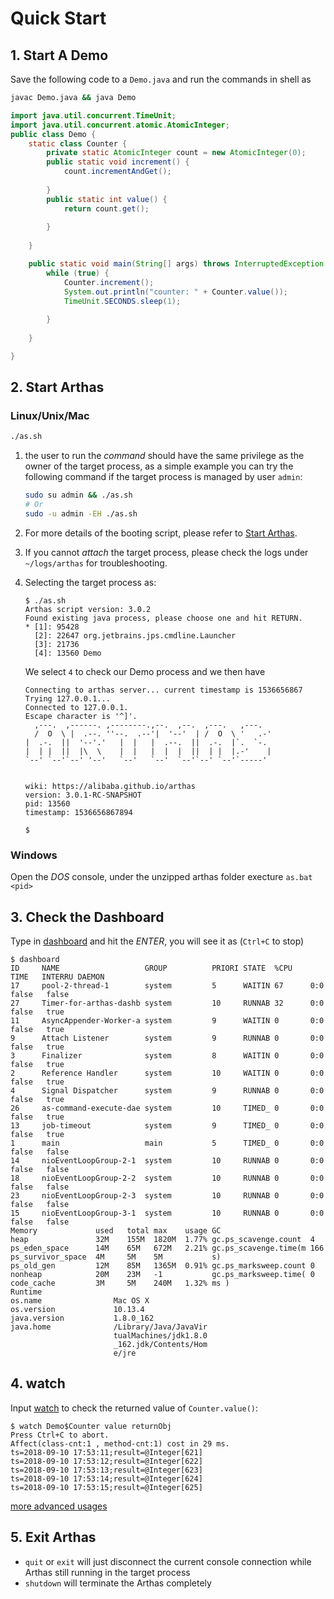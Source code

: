 Quick Start
===========

## 1. Start A Demo

Save the following code to a `Demo.java` and run the commands in shell as 

```bash
javac Demo.java && java Demo
```

```java
import java.util.concurrent.TimeUnit;
import java.util.concurrent.atomic.AtomicInteger;
public class Demo {
    static class Counter {
        private static AtomicInteger count = new AtomicInteger(0);
        public static void increment() {
            count.incrementAndGet();
        
        }
        public static int value() {
            return count.get();
        
        }
    
    }

    public static void main(String[] args) throws InterruptedException {
        while (true) {
            Counter.increment();
            System.out.println("counter: " + Counter.value());
            TimeUnit.SECONDS.sleep(1);
        
        }
    
    }

}
```

## 2. Start Arthas

### Linux/Unix/Mac

```bash
./as.sh
```


1. the user to run the *command* should have the same privilege as the owner of the target process, as a simple example you can try the following command if the target process is managed by user `admin`:

    ```bash
    sudo su admin && ./as.sh
    # Or
    sudo -u admin -EH ./as.sh
    ```

2. For more details of the booting script, please refer to [Start Arthas](start-arthas.md).
3. If you cannot *attach* the target process, please check the logs under `~/logs/arthas` for troubleshooting.

4. Selecting the target process as:

    ```
    $ ./as.sh
    Arthas script version: 3.0.2
    Found existing java process, please choose one and hit RETURN.
    * [1]: 95428 
      [2]: 22647 org.jetbrains.jps.cmdline.Launcher
      [3]: 21736
      [4]: 13560 Demo
    ```

    We select `4` to check our Demo process and we then have

    ```
    Connecting to arthas server... current timestamp is 1536656867
    Trying 127.0.0.1...
    Connected to 127.0.0.1.
    Escape character is '^]'.
      ,---.  ,------. ,--------.,--.  ,--.  ,---.   ,---.
      /  O  \ |  .--. ''--.  .--'|  '--'  | /  O  \ '   .-'
    |  .-.  ||  '--'.'   |  |   |  .--.  ||  .-.  |`.  `-.
    |  | |  ||  |\  \    |  |   |  |  |  ||  | |  |.-'    |
    `--' `--'`--' '--'   `--'   `--'  `--'`--' `--'`-----'


    wiki: https://alibaba.github.io/arthas
    version: 3.0.1-RC-SNAPSHOT
    pid: 13560
    timestamp: 1536656867894
    
    $ 
    ```

### Windows

Open the *DOS* console, under the unzipped arthas folder execture `as.bat <pid>`


## 3. Check the Dashboard

Type in [dashboard](dashboard.md) and hit the *ENTER*, you will see it as (`Ctrl+C` to stop)

```
$ dashboard
ID     NAME                   GROUP          PRIORI STATE  %CPU    TIME   INTERRU DAEMON
17     pool-2-thread-1        system         5      WAITIN 67      0:0    false   false
27     Timer-for-arthas-dashb system         10     RUNNAB 32      0:0    false   true
11     AsyncAppender-Worker-a system         9      WAITIN 0       0:0    false   true
9      Attach Listener        system         9      RUNNAB 0       0:0    false   true
3      Finalizer              system         8      WAITIN 0       0:0    false   true
2      Reference Handler      system         10     WAITIN 0       0:0    false   true
4      Signal Dispatcher      system         9      RUNNAB 0       0:0    false   true
26     as-command-execute-dae system         10     TIMED_ 0       0:0    false   true
13     job-timeout            system         9      TIMED_ 0       0:0    false   true
1      main                   main           5      TIMED_ 0       0:0    false   false
14     nioEventLoopGroup-2-1  system         10     RUNNAB 0       0:0    false   false
18     nioEventLoopGroup-2-2  system         10     RUNNAB 0       0:0    false   false
23     nioEventLoopGroup-2-3  system         10     RUNNAB 0       0:0    false   false
15     nioEventLoopGroup-3-1  system         10     RUNNAB 0       0:0    false   false
Memory             used   total max    usage GC
heap               32M    155M  1820M  1.77% gc.ps_scavenge.count  4
ps_eden_space      14M    65M   672M   2.21% gc.ps_scavenge.time(m 166
ps_survivor_space  4M     5M    5M           s)
ps_old_gen         12M    85M   1365M  0.91% gc.ps_marksweep.count 0
nonheap            20M    23M   -1           gc.ps_marksweep.time( 0
code_cache         3M     5M    240M   1.32% ms )
Runtime
os.name                Mac OS X
os.version             10.13.4
java.version           1.8.0_162
java.home              /Library/Java/JavaVir
                       tualMachines/jdk1.8.0
                       _162.jdk/Contents/Hom
                       e/jre
```

## 4. watch

Input [watch](watch.md) to check the returned value of `Counter.value()`:

```
$ watch Demo$Counter value returnObj
Press Ctrl+C to abort.
Affect(class-cnt:1 , method-cnt:1) cost in 29 ms.
ts=2018-09-10 17:53:11;result=@Integer[621]
ts=2018-09-10 17:53:12;result=@Integer[622]
ts=2018-09-10 17:53:13;result=@Integer[623]
ts=2018-09-10 17:53:14;result=@Integer[624]
ts=2018-09-10 17:53:15;result=@Integer[625]
```

[more advanced usages](advanced-use.md)

## 5. Exit Arthas

- `quit` or `exit` will just disconnect the current console connection while Arthas still running in the target process
- `shutdown` will terminate the Arthas completely
